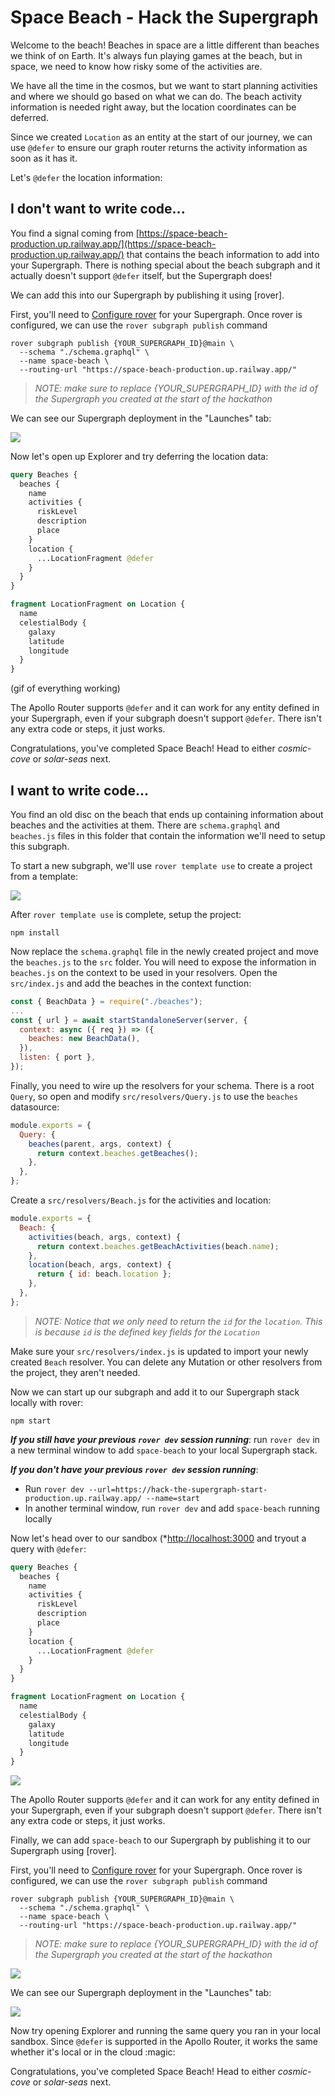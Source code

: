# Space Beach - Hack the Supergraph

Welcome to the beach! Beaches in space are a little different than beaches we think of on Earth. It's always fun playing games at the beach, but in space, we need to know how risky some of the activities are.

We have all the time in the cosmos, but we want to start planning activities and where we should go based on what we can do. The beach activity information is needed right away, but the location coordinates can be deferred.

Since we created `Location` as an entity at the start of our journey, we can use `@defer` to ensure our graph router returns the activity information as soon as it has it.

Let's `@defer` the location information:

## I don't want to write code...

You find a signal coming from [https://space-beach-production.up.railway.app/](https://space-beach-production.up.railway.app/) that contains the beach information to add into your Supergraph. There is nothing special about the beach subgraph and it actually doesn't support `@defer` itself, but the Supergraph does!

We can add this into our Supergraph by publishing it using [rover].

First, you'll need to [Configure rover] for your Supergraph. Once rover is configured, we can use the `rover subgraph publish` command

```shell
rover subgraph publish {YOUR_SUPERGRAPH_ID}@main \
  --schema "./schema.graphql" \
  --name space-beach \
  --routing-url "https://space-beach-production.up.railway.app/"
```

>*NOTE: make sure to replace {YOUR_SUPERGRAPH_ID} with the id of the Supergraph you created at the start of the hackathon*

We can see our Supergraph deployment in the "Launches" tab:

![](../images/space-beach-launch.png)

Now let's open up Explorer and try deferring the location data:

```graphql
query Beaches {
  beaches {
    name
    activities {
      riskLevel
      description
      place
    }
    location {
      ...LocationFragment @defer
    }
  }
}

fragment LocationFragment on Location {
  name
  celestialBody {
    galaxy
    latitude
    longitude
  }
}
```

(gif of everything working)

The Apollo Router supports `@defer` and it can work for any entity defined in your Supergraph, even if your subgraph doesn't support `@defer`. There isn't any extra code or steps, it just works.

Congratulations, you've completed Space Beach! Head to either *cosmic-cove* or *solar-seas* next.

## I want to write code...

You find an old disc on the beach that ends up containing information about beaches and the activities at them. There are `schema.graphql` and `beaches.js` files in this folder that contain the information we'll need to setup this subgraph.

To start a new subgraph, we'll use `rover template use` to create a project from a template:

![](../images/rover-template-new.png)

After `rover template use` is complete, setup the project:

```shell
npm install
```

Now replace the `schema.graphql` file in the newly created project and move the `beaches.js` to the `src` folder. You will need to expose the information in `beaches.js` on the context to be used in your resolvers. Open the `src/index.js` and add the beaches in the context function:

```javascript
const { BeachData } = require("./beaches");
...
const { url } = await startStandaloneServer(server, {
  context: async ({ req }) => ({
    beaches: new BeachData(),
  }),
  listen: { port },
});
```

Finally, you need to wire up the resolvers for your schema. There is a root `Query`, so open and modify `src/resolvers/Query.js` to use the `beaches` datasource:

```javascript
module.exports = {
  Query: {
    beaches(parent, args, context) {
      return context.beaches.getBeaches();
    },
  },
};
```

Create a `src/resolvers/Beach.js` for the activities and location:

```javascript
module.exports = {
  Beach: {
    activities(beach, args, context) {
      return context.beaches.getBeachActivities(beach.name);
    },
    location(beach, args, context) {
      return { id: beach.location };
    },
  },
};
```

>*NOTE: Notice that we only need to return the `id` for the `location`. This is because `id` is the defined key fields for the `Location`*

Make sure your `src/resolvers/index.js` is updated to import your newly created `Beach` resolver. You can delete any Mutation or other resolvers from the project, they aren't needed.

Now we can start up our subgraph and add it to our Supergraph stack locally with rover:

```shell
npm start
```

***If you still have your previous `rover dev` session running***: run `rover dev` in a new terminal window to add `space-beach` to your local Supergraph stack.

***If you don't have your previous `rover dev` session running***:

- Run `rover dev --url=https://hack-the-supergraph-start-production.up.railway.app/ --name=start`
- In another terminal window, run `rover dev` and add `space-beach` running locally

Now let's head over to our sandbox (*[http://localhost:3000](http://localhost:3000*) and tryout a query with `@defer`:

```graphql
query Beaches {
  beaches {
    name
    activities {
      riskLevel
      description
      place
    }
    location {
      ...LocationFragment @defer
    }
  }
}

fragment LocationFragment on Location {
  name
  celestialBody {
    galaxy
    latitude
    longitude
  }
}
```

![](../images/sandbox-defer.gif)

The Apollo Router supports `@defer` and it can work for any entity defined in your Supergraph, even if your subgraph doesn't support `@defer`. There isn't any extra code or steps, it just works.

Finally, we can add `space-beach` to our Supergraph by publishing it to our Supergraph using [rover].

First, you'll need to [Configure rover] for your Supergraph. Once rover is configured, we can use the `rover subgraph publish` command

```shell
rover subgraph publish {YOUR_SUPERGRAPH_ID}@main \
  --schema "./schema.graphql" \
  --name space-beach \
  --routing-url "https://space-beach-production.up.railway.app/"
```

>*NOTE: make sure to replace {YOUR_SUPERGRAPH_ID} with the id of the Supergraph you created at the start of the hackathon*

![](../images/space-beach-subgraph-publish.png)

We can see our Supergraph deployment in the "Launches" tab:

![](../images/space-beach-launch.png)

Now try opening Explorer and running the same query you ran in your local sandbox. Since `@defer` is supported in the Apollo Router, it works the same whether it's local or in the cloud :magic:

Congratulations, you've completed Space Beach! Head to either *cosmic-cove* or *solar-seas* next.

[Configure rover]: https://www.apollographql.com/docs/rover/configuring